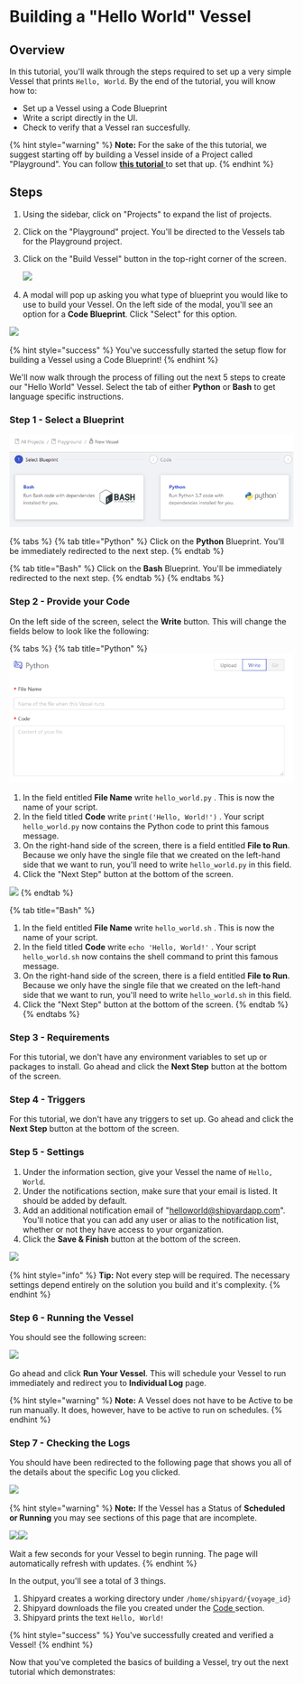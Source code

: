 # Building a "Hello World" Vessel

## Overview

In this tutorial, you'll walk through the steps required to set up a very simple Vessel that prints `Hello, World`. By the end of the tutorial, you will know how to:

* Set up a Vessel using a Code Blueprint
* Write a script directly in the UI.
* Check to verify that a Vessel ran succesfully.

{% hint style="warning" %}
**Note:** For the sake of the this tutorial, we suggest starting off by building a Vessel inside of a Project called "Playground". You can follow [**this tutorial** ](building-playground-project.md)to set that up.
{% endhint %}

## Steps

1. Using the sidebar, click on "Projects" to expand the list of projects.
2. Click on the "Playground" project. You'll be directed to the Vessels tab for the Playground project.
3. Click on the "Build Vessel" button in the top-right corner of the screen.  


   ![](../.gitbook/assets/image%20%2819%29%20%281%29.png)

  

4. A modal will pop up asking you what type of blueprint you would like to use to build your Vessel. On the left side of the modal, you'll see an option for a **Code Blueprint**. Click "Select" for this option.

![](../.gitbook/assets/image%20%287%29%20%283%29.png)

{% hint style="success" %}
You've successfully started the setup flow for building a Vessel using a Code Blueprint! 
{% endhint %}

We'll now walk through the process of filling out the next 5 steps to create our "Hello World" Vessel. Select the tab of either **Python** or **Bash** to get language specific instructions.

### Step 1 - Select a Blueprint

![](../.gitbook/assets/image%20%2824%29%20%281%29%20%281%29.png)

{% tabs %}
{% tab title="Python" %}
Click on the **Python** Blueprint. You'll be immediately redirected to the next step.
{% endtab %}

{% tab title="Bash" %}
Click on the **Bash** Blueprint. You'll be immediately redirected to the next step.
{% endtab %}
{% endtabs %}

### Step 2 - Provide your Code

On the left side of the screen, select the **Write** button. This will change the fields below to look like the following:

{% tabs %}
{% tab title="Python" %}
![](../.gitbook/assets/image%20%288%29%20%281%29%20%281%29.png)

1. In the field entitled **File Name** write `hello_world.py` . This is now the name of your script.
2. In the field titled **Code** write `print('Hello, World!')` . Your script `hello_world.py`  now contains the Python code to print this famous message.
3. On the right-hand side of the screen, there is a field entitled **File to Run**. Because we only have the single file that we created on the left-hand side that we want to run, you'll need to write `hello_world.py`  in this field.
4. Click the "Next Step" button at the bottom of the screen.

![](../.gitbook/assets/image%20%289%29%20%281%29.png)
{% endtab %}

{% tab title="Bash" %}
1. In the field entitled **File Name** write `hello_world.sh` . This is now the name of your script.
2. In the field titled **Code** write `echo 'Hello, World!'` . Your script `hello_world.sh`  now contains the shell command to print this famous message.
3. On the right-hand side of the screen, there is a field entitled **File to Run**. Because we only have the single file that we created on the left-hand side that we want to run, you'll need to write `hello_world.sh`  in this field.
4. Click the "Next Step" button at the bottom of the screen.
{% endtab %}
{% endtabs %}

### **Step 3 - Requirements**

For this tutorial, we don't have any environment variables to set up or packages to install. Go ahead and click the **Next Step** button at the bottom of the screen.

### **Step 4 - Triggers**

For this tutorial, we don't have any triggers to set up. Go ahead and click the **Next Step** button at the bottom of the screen.

### **Step 5 - Settings**

1. Under the information section, give your Vessel the name of `Hello, World`.
2. Under the notifications section, make sure that your email is listed. It should be added by default.
3. Add an additional notification email of "[helloworld@shipyardapp.com](mailto:helloworld@shipyardapp.com)". You'll notice that you can add any user or alias to the notification list, whether or not they have access to your organization.
4. Click the **Save & Finish** button at the bottom of the screen.

![](../.gitbook/assets/image%20%2822%29%20%281%29.png)

{% hint style="info" %}
**Tip:** Not every step will be required. The necessary settings depend entirely on the solution you build and it's complexity.
{% endhint %}

### Step 6 - Running the Vessel

You should see the following screen:

![](../.gitbook/assets/image%20%2814%29.png)

Go ahead and click **Run Your Vessel**. This will schedule your Vessel to run immediately and redirect you to **Individual Log** page.

{% hint style="warning" %}
**Note:** A Vessel does not have to be Active to be run manually. It does, however, have to be active to run on schedules.
{% endhint %}

### Step 7 - Checking the Logs

You should have been redirected to the following page that shows you all of the details about the specific Log you clicked. 

![](../.gitbook/assets/image%20%2817%29.png)

{% hint style="warning" %}
**Note:** If the Vessel has a Status of **Scheduled or Running** you may see sections of this page that are incomplete. 

![](../.gitbook/assets/image%20%2820%29.png)![](../.gitbook/assets/image%20%281%29%20%281%29.png)

Wait a few seconds for your Vessel to begin running. The page will automatically refresh with updates.
{% endhint %}

In the output, you'll see a total of 3 things.

1. Shipyard creates a working directory under `/home/shipyard/{voyage_id}`
2. Shipyard downloads the file you created under the [Code ](building-a-hello-world-vessel.md#step-2-provide-your-code)section.
3. Shipyard prints the text `Hello, World!`

{% hint style="success" %}
You've successfully created and verified a Vessel!
{% endhint %}

Now that you've completed the basics of building a Vessel, try out the next tutorial which demonstrates:



